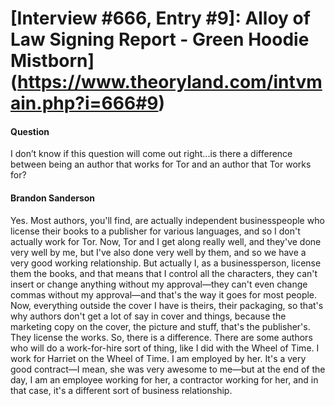# [Interview #666, Entry #9]: Alloy of Law Signing Report - Green Hoodie Mistborn](https://www.theoryland.com/intvmain.php?i=666#9)

#### Question

I don’t know if this question will come out right...is there a difference between being an author that works for Tor and an author that Tor works for?

#### Brandon Sanderson

Yes. Most authors, you'll find, are actually independent businesspeople who license their books to a publisher for various languages, and so I don't actually work for Tor. Now, Tor and I get along really well, and they've done very well by me, but I've also done very well by them, and so we have a very good working relationship. But actually I, as a businessperson, license them the books, and that means that I control all the characters, they can't insert or change anything without my approval—they can't even change commas without my approval—and that's the way it goes for most people. Now, everything outside the cover I have is theirs, their packaging, so that's why authors don't get a lot of say in cover and things, because the marketing copy on the cover, the picture and stuff, that's the publisher's. They license the works. So, there is a difference. There are some authors who will do a work-for-hire sort of thing, like I did with the Wheel of Time. I work for Harriet on the Wheel of Time. I am employed by her. It's a very good contract—I mean, she was very awesome to me—but at the end of the day, I am an employee working for her, a contractor working for her, and in that case, it's a different sort of business relationship.

